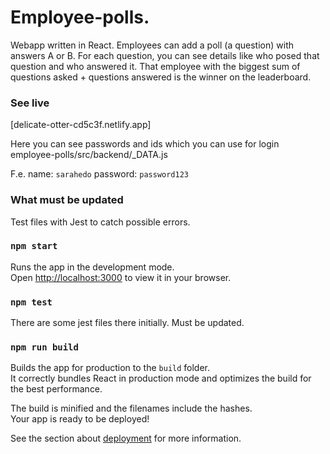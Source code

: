 # Employee-polls. 

Webapp written in React. Employees can add a poll (a question) with answers A or B. For each question, you can see details like who posed that question and who answered it. That employee with the biggest sum of questions asked + questions answered is the winner on the leaderboard.

### See live

[delicate-otter-cd5c3f.netlify.app]

Here you can see passwords and ids which you can use for login employee-polls/src/backend/_DATA.js

F.e. name: `sarahedo` password: `password123`


### What must be updated

Test files with Jest to catch possible errors.


### `npm start`

Runs the app in the development mode.\
Open [http://localhost:3000](http://localhost:3000) to view it in your browser.

### `npm test`

There are some jest files there initially. Must be updated.

### `npm run build`

Builds the app for production to the `build` folder.\
It correctly bundles React in production mode and optimizes the build for the best performance.

The build is minified and the filenames include the hashes.\
Your app is ready to be deployed!

See the section about [deployment](https://facebook.github.io/create-react-app/docs/deployment) for more information.

